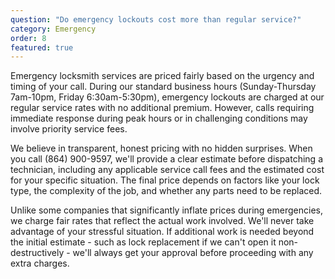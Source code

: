 ```yaml
---
question: "Do emergency lockouts cost more than regular service?"
category: Emergency
order: 8
featured: true
---
```


Emergency locksmith services are priced fairly based on the urgency and timing of your call. During our standard business hours (Sunday-Thursday 7am-10pm, Friday 6:30am-5:30pm), emergency lockouts are charged at our regular service rates with no additional premium. However, calls requiring immediate response during peak hours or in challenging conditions may involve priority service fees.

We believe in transparent, honest pricing with no hidden surprises. When you call (864) 900-9597, we'll provide a clear estimate before dispatching a technician, including any applicable service call fees and the estimated cost for your specific situation. The final price depends on factors like your lock type, the complexity of the job, and whether any parts need to be replaced.

Unlike some companies that significantly inflate prices during emergencies, we charge fair rates that reflect the actual work involved. We'll never take advantage of your stressful situation. If additional work is needed beyond the initial estimate - such as lock replacement if we can't open it non-destructively - we'll always get your approval before proceeding with any extra charges.
